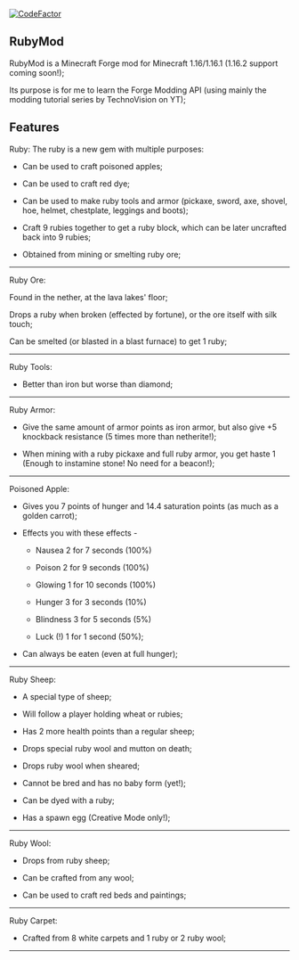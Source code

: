 [![CodeFactor](https://www.codefactor.io/repository/github/theonlytails/rubymod/badge)](https://www.codefactor.io/repository/github/theonlytails/rubymod)

RubyMod
-----------------------
RubyMod is a Minecraft Forge mod for Minecraft 1.16/1.16.1 (1.16.2 support coming soon!);

Its purpose is for me to learn the Forge Modding API (using mainly the modding tutorial series by TechnoVision on YT);

Features       
-----------------------
Ruby:
The ruby is a new gem with multiple purposes:

- Can be used to craft poisoned apples;

- Can be used to craft red dye;

- Can be used to make ruby tools and armor (pickaxe, sword, axe, shovel, hoe, helmet, chestplate, leggings and boots);

- Craft 9 rubies together to get a ruby block, which can be later uncrafted back into 9 rubies;
- Obtained from mining or smelting ruby ore;

---

Ruby Ore:

Found in the nether, at the lava lakes' floor;

Drops a ruby when broken (effected by fortune), or the ore itself with silk touch;

Can be smelted (or blasted in a blast furnace) to get 1 ruby;

---

Ruby Tools:

- Better than iron but worse than diamond;

---

Ruby Armor:

- Give the same amount of armor points as iron armor, but also give +5 knockback resistance (5 times more than netherite!);

- When mining with a ruby pickaxe and full ruby armor, you get haste 1 (Enough to instamine stone! No need for a beacon!);

---

Poisoned Apple:

- Gives you 7 points of hunger and 14.4 saturation points (as much as a golden carrot);

- Effects you with these effects - 

  - Nausea 2 for 7 seconds (100%)

  - Poison 2 for 9 seconds (100%)

  - Glowing 1 for 10 seconds (100%)

  - Hunger 3 for 3 seconds (10%)

  - Blindness 3 for 5 seconds (5%)

  - Luck (!) 1 for 1 second (50%);

- Can always be eaten (even at full hunger);

---

Ruby Sheep:

- A special type of sheep;

- Will follow a player holding wheat or rubies;

- Has 2 more health points than a regular sheep;

- Drops special ruby wool and mutton on death;

- Drops ruby wool when sheared;

- Cannot be bred and has no baby form (yet!);

- Can be dyed with a ruby;

- Has a spawn egg (Creative Mode only!);

---

Ruby Wool:

- Drops from ruby sheep;

- Can be crafted from any wool;

- Can be used to craft red beds and paintings;

---

Ruby Carpet:

- Crafted from 8 white carpets and 1 ruby or 2 ruby wool;

---

